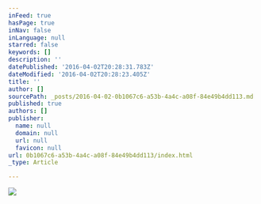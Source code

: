 ```yaml
---
inFeed: true
hasPage: true
inNav: false
inLanguage: null
starred: false
keywords: []
description: ''
datePublished: '2016-04-02T20:28:31.783Z'
dateModified: '2016-04-02T20:28:23.405Z'
title: ''
author: []
sourcePath: _posts/2016-04-02-0b1067c6-a53b-4a4c-a08f-84e49b4dd113.md
published: true
authors: []
publisher:
  name: null
  domain: null
  url: null
  favicon: null
url: 0b1067c6-a53b-4a4c-a08f-84e49b4dd113/index.html
_type: Article

---
```

![](https://the-grid-user-content.s3-us-west-2.amazonaws.com/4d2af7d6-2c7a-4708-b566-c03444d2a59c.png)